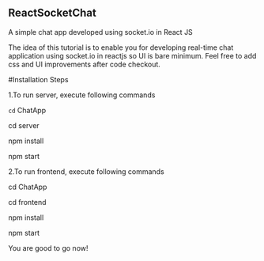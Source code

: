 ## ReactSocketChat

A simple chat app developed using socket.io in React JS

The idea of this tutorial is to enable you for developing real-time chat application using socket.io in reactjs so UI is bare minimum. Feel free to add css and UI improvements after code checkout.

#Installation Steps

1.To run server, execute following commands

```cd``` ChatApp

cd server

npm install

npm start

2.To run frontend, execute following commands

cd ChatApp

cd frontend

npm install

npm start

You are good to go now!
